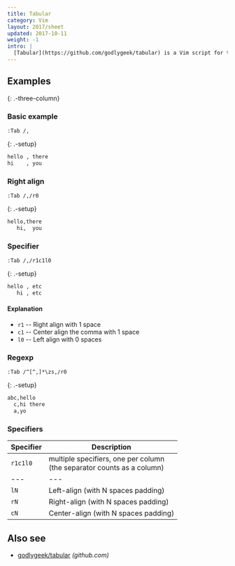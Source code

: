 ```yaml
---
title: Tabular
category: Vim
layout: 2017/sheet
updated: 2017-10-11
weight: -1
intro: |
  [Tabular](https://github.com/godlygeek/tabular) is a Vim script for text alignment.
---
```


## Examples
{: .-three-column}

### Basic example

```
:Tab /,
```
{: .-setup}

```bash
hello , there
hi    , you
```

### Right align

```
:Tab /,/r0
```
{: .-setup}

```bash
hello,there
   hi,  you
```

### Specifier

```
:Tab /,/r1c1l0
```
{: .-setup}

```bash
hello , etc
   hi , etc
```

#### Explanation

- `r1` -- Right align with 1 space
- `c1` -- Center align the comma with 1 space
- `l0` -- Left align with 0 spaces

### Regexp

```
:Tab /^[^,]*\zs,/r0
```
{: .-setup}

```bash
abc,hello
  c,hi there
  a,yo
```

### Specifiers

| Specifier | Description |
| --- | --- |
| `r1c1l0` |  multiple specifiers, one per column<br>(the separator counts as a column) |
| --- | --- |
| `lN` | Left-align (with N spaces padding) |
| `rN` | Right-align (with N spaces padding) |
| `cN` | Center-align (with N spaces padding) |

## Also see

- [godlygeek/tabular](https://github.com/godlygeek/tabular) _(github.com)_
